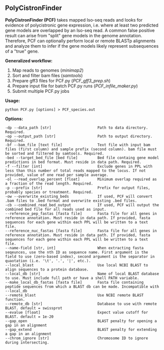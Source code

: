 ## PolyCistronFinder  

**PolyCistronFinder (PCF)** takes mapped Iso-seq reads and looks for evidence of polycistronic gene expression, i.e. where at least two predicted gene models are overlapped by an Iso-seq read. A common false positive result can arise from "split" gene models in the genome annotation. Therefore, PCF can optionally perform local or remote BLASTp alignments and analyze them to infer if the gene models likely represent subsequences of a "true" gene.  

**Generalized workflow:**  
1. Map reads to genomes (*minimap2*)  
2. Sort and filter bam files (*samtools*)  
3. Prepare gff3 files for PCF.py (*PCF_gff3_prep.sh*)  
4. Prepare input file for batch PCF.py runs (*PCF_infile_maker.py*)  
5. Submit multiple PCF.py jobs  


**Usage:**  

```
python PCF.py [options] > PCF_species.out  
```

**Options:**

```  
-dp --data_path [str]                     Path to data directory. Required.  
-op --output_path [str]                   Path to output directory. Required.  
-bf --bam_file [text file]                Text file with input bam files (first column) and sample prefix (second column). bam file must be sorted and filtered by samtools. Required.  
-bed --target_bed_file [bed file]         Bed file containg gene model predictions in bed format. Must reside in data path. Required.  
-f --filter [int]                         Exclude genes in PPL with less than this number of total reads mapped to the locus. If not provided, value of one read per sample average.  
-ol --read_overlap_percent [float]        Minimum overlap required as a fraction of the read length. Required.  
-p --prefix [str]                         Prefix for output files, probably species or treatment. Required.  
-ow --overwrite_existing_beds             If used, PCF will convert .bam files to .bed format and overwrite existing .bed files.  
-cb --combined_read_bed_output            If used, PCF will output the combined bed file for all reads used as input.  
--reference_pep_fastas [fasta file]       Fasta file for all genes in reference annotation. Must reside in data path. If provided, fasta sequences for each gene within each PPL will be written to a text file.  
--reference_nuc_fastas [fasta file]       Fasta file for all genes in reference annotation. Must reside in data path. If provided, fasta sequences for each gene within each PPL will be written to a text file.  
--name-field [str, int]                   When extracting fasta seqeunces, use the nth ID as sequence name. First argument is the field to use (zero-based index), second argument is the separator in quaotation (i.e. '\t', '.', '|', etc.).  
--local_blast                             Use local NCBI BLAST to align sequences to a protein database.  
--local_db [str]                          Name of local BLAST database to use. Must include full path or have a shell PATH variable.  
--make_local_db_fastas [fasta file]       Fasta file containing peptide sequences from which a BLAST db can be made. Incompatible with --local_db  
--remote_blast                            Use NCBI remote BLAST function.  
--remote_db [str]                         Database to use with remote BLAST. default = swissprot  
--evalue [float]                          Expect value cutoff for BLAST. default = 1e-20  
--gap_open                                BLAST penalty for opening a gap in an alignment
--gap_extend                              BLAST penalty for extending a gap in an alignment
--chrom_ignore [str]                      Chromosome ID to ignore during intersecting.  
```
